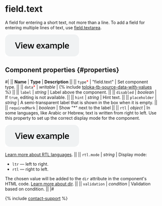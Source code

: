 # field.text

A field for entering a short text, not more than a line. To add a field for entering multiple lines of text, use [field.textarea](field.textarea.md).

[![View example in the sandbox](../_images/buttons/view-example.svg)](https://ya.cc/t/Td071KW53twmp2)

## Component properties {#properties}

#|
|| **Name** | **Type** | **Description** ||
|| `type`<span style="color: red">\*</span> | "field.text" | Set component type. ||
|| `data`<span style="color: red">\*</span> | _writable_ | {% include [toloka-tb-source-data-with-values](../_includes/toloka-tb-source/id-toloka-tb-source/data-with-values.md) %} ||
|| `label` | _string_ | Label above the component. ||
|| `disabled` | _boolean_ | If `true`, editing is not available. ||
|| `hint` | _string_ | Hint text. ||
|| `placeholder` | _string_ | A semi-transparent label that is shown in the box when it is empty. ||
|| `requiredMark` | _boolean_ | Show "\*" next to the label ||
|| `rtl` | _object_ | In some languages, like Arabic or Hebrew, text is written from right to left. Use this property to set up the correct display mode for the component.

[![View example in the sandbox](../_images/buttons/view-example.svg)](https://ya.cc/t/tq6fCNm_3ttFBW)

[Learn more about RTL languages](https://www.w3.org/International/questions/qa-scripts). ||
|| `rtl.mode` | _string_ | Display mode:

- `ltr` — left to right.
- `rtl` — right to left.

The chosen value will be added to the `dir` attribute in the component's HTML code. [Learn more about dir](https://www.w3.org/International/questions/qa-html-dir). ||
|| `validation` | _condition_ | Validation based on condition. ||
|#

{% include [contact-support](../_includes/contact-support.md) %}
